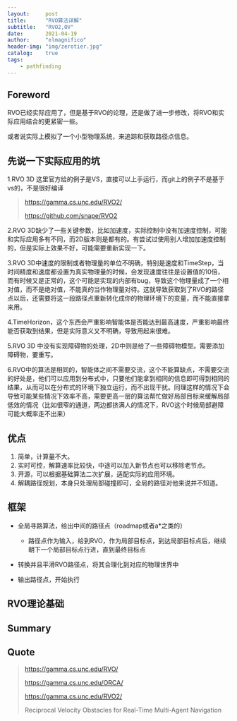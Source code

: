 ```yaml
---
layout:     post
title:      "RVO算法详解"
subtitle:   "RVO2,OV"
date:       2021-04-19
author:     "elmagnifico"
header-img: "img/zerotier.jpg"
catalog:    true
tags:
    - pathfinding
---
```


## Foreword

RVO已经实际应用了，但是基于RVO的论理，还是做了进一步修改，将RVO和实际应用结合的更紧密一些。

或者说实际上模拟了一个小型物理系统，来追踪和获取路径点信息。



## 先说一下实际应用的坑

1.RVO 3D 这里官方给的例子是VS，直接可以上手运行，而git上的例子不是基于vs的，不是很好编译

> https://gamma.cs.unc.edu/RVO2/
>
> https://github.com/snape/RVO2



2.RVO 3D缺少了一些关键参数，比如加速度，实际控制中没有加速度控制，可能和实际应用多有不同，而2D版本则是都有的。有尝试过使用别人增加加速度控制的，但是实际上效果不好，可能需要重新实现一下。



3.RVO 3D中速度的限制或者物理量的单位不明确，特别是速度和TimeStep，当时间精度和速度都设置为真实物理量的时候，会发现速度往往是设置值的10倍，而有时候又是正常的，这个可能是实现的内部有bug，导致这个物理量成了一个相对值，而不是绝对值，不能真的当作物理量对待。这就导致获取到了RVO的路径点以后，还需要将这一段路径点重新转化成你的物理环境下的变量，而不能直接拿来用。



4.TimeHorizon，这个东西会严重影响智能体是否能达到最高速度，严重影响最终能否获取到结果，但是实际意义又不明确，导致用起来很难。



5.RVO 3D 中没有实现障碍物的处理，2D中则是给了一些障碍物模型。需要添加障碍物，要重写。



6.RVO中的算法是相同的，智能体之间不需要交流，这个不能算缺点，不需要交流的好处是，他们可以应用到分布式中，只要他们能拿到相同的信息即可得到相同的结果，从而可以在分布式的环境下独立运行，而不出现干扰。同理这样的情况下会导致可能某些情况下效率不高，需要更高一层的算法帮忙做好局部目标来缓解局部低效的情况（比如很窄的通道，两边都挤满人的情况下，RVO这个时候局部避障可能大概率走不出来）



## 优点

1. 简单，计算量不大。
2. 实时可控，解算速率比较快，中途可以加入新节点也可以移除老节点。
3. 开源，可以根据基础算法二次扩展，适配实际的应用环境。
4. 解耦路径规划，本身只处理局部碰撞即可，全局的路径对他来说并不知道。



## 框架

- 全局寻路算法，给出中间的路径点（roadmap或者a*之类的）

  - 路径点作为输入，给到RVO，作为局部目标点，到达局部目标点后，继续朝下一个局部目标点行进，直到最终目标点
- 转换并且平滑RVO路径点，将其合理化到对应的物理世界中
- 输出路径点，开始执行



## RVO理论基础







## Summary



## Quote

> https://gamma.cs.unc.edu/RVO/
>
> https://gamma.cs.unc.edu/ORCA/
>
> https://gamma.cs.unc.edu/RVO2/
>
> Reciprocal Velocity Obstacles for Real-Time Multi-Agent Navigation


